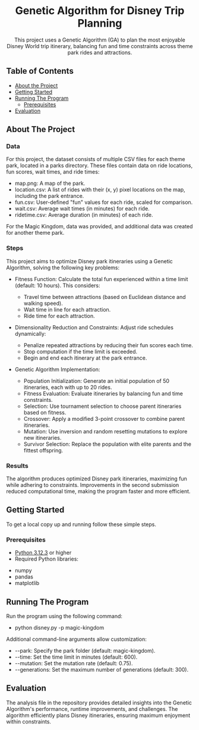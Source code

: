 <br />
<p align="center">
  <h1 align="center">Genetic Algorithm for Disney Trip Planning</h1>

  <p align="center">
This project uses a Genetic Algorithm (GA) to plan the most enjoyable Disney World trip itinerary, balancing fun and time constraints across theme park rides and attractions.</p>

## Table of Contents

* [About the Project](#about-the-project)
* [Getting Started](#getting-started)
* [Running The Program](#running-the-program)
  * [Prerequisites](#prerequisites)
* [Evaluation](#evaluation)

## About The Project

### Data

For this project, the dataset consists of multiple CSV files for each theme park, located in a parks directory. These files contain data on ride locations, fun scores, wait times, and ride times:   

- map.png: A map of the park.   
- location.csv: A list of rides with their (x, y) pixel locations on the map, including the park entrance.   
- fun.csv: User-defined "fun" values for each ride, scaled for comparison.   
- wait.csv: Average wait times (in minutes) for each ride.   
- ridetime.csv: Average duration (in minutes) of each ride.   

For the Magic Kingdom, data was provided, and additional data was created for another theme park.   

### Steps

This project aims to optimize Disney park itineraries using a Genetic Algorithm, solving the following key problems:   

- Fitness Function: Calculate the total fun experienced within a time limit (default: 10 hours). This considers:     
  - Travel time between attractions (based on Euclidean distance and walking speed).   
  - Wait time in line for each attraction.   
  - Ride time for each attraction.  

- Dimensionality Reduction and Constraints: Adjust ride schedules dynamically:   
  - Penalize repeated attractions by reducing their fun scores each time.   
  - Stop computation if the time limit is exceeded.   
  - Begin and end each itinerary at the park entrance.   

- Genetic Algorithm Implementation:   
  - Population Initialization: Generate an initial population of 50 itineraries, each with up to 20 rides.  
  - Fitness Evaluation: Evaluate itineraries by balancing fun and time constraints.   
  - Selection: Use tournament selection to choose parent itineraries based on fitness.   
  - Crossover: Apply a modified 3-point crossover to combine parent itineraries.  
  - Mutation: Use inversion and random resetting mutations to explore new itineraries.   
  - Survivor Selection: Replace the population with elite parents and the fittest offspring.
 
### Results   
The algorithm produces optimized Disney park itineraries, maximizing fun while adhering to constraints. Improvements in the second submission reduced computational time, making the program faster and more efficient.  

## Getting Started 

To get a local copy up and running follow these simple steps.

### Prerequisites

* [Python 3.12.3](https://www.python.org/downloads/) or higher    
* Required Python libraries:     
- numpy   
- pandas   
- matplotlib   

## Running The Program

Run the program using the following command:    

- python disney.py -p magic-kingdom   

Additional command-line arguments allow customization:    
- --park: Specify the park folder (default: magic-kingdom).   
- --time: Set the time limit in minutes (default: 600).   
- --mutation: Set the mutation rate (default: 0.75).   
- --generations: Set the maximum number of generations (default: 300).    

## Evaluation

The analysis file in the repository provides detailed insights into the Genetic Algorithm's performance, runtime improvements, and challenges. The algorithm efficiently plans Disney itineraries, ensuring maximum enjoyment within constraints.   
<!-- If you want to provide some contact details, this is the place to do it -->

<!-- ## Acknowledgements  -->
